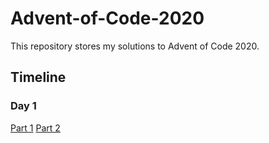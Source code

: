 # Advent-of-Code-2020
This repository stores my solutions to Advent of Code 2020.
## Timeline
### Day 1
[Part 1](Day_1/Day_1_Part_1.go)
[Part 2](Day_1/Day_1_Part_2.go)
